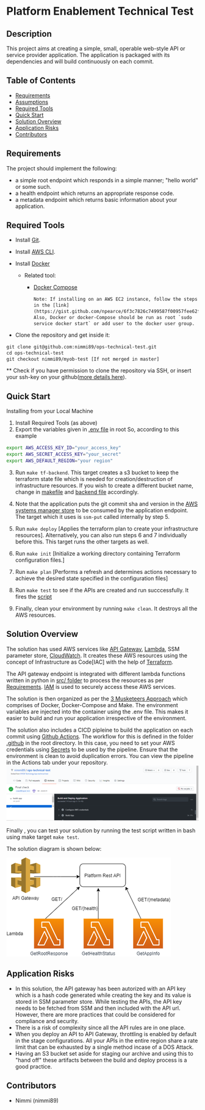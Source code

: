 # Platform Enablement Technical Test

## Description

This project aims at creating a simple, small, operable web-style API or service provider application. The application is packaged with its dependencies and will build continuously on each commit.

## Table of Contents

- [Requirements](#requirements)
- [Assumptions](#assumptions)
- [Required Tools](#required-tools)
- [Quick Start](#quick-start)
- [Solution Overview](#solution-overview)
- [Application Risks](#application-risks)
- [Contributors](#contributors)

## Requirements

The project should implement the following:

- a simple root endpoint which responds in a simple manner; "hello world" or some such.
- a health endpoint which returns an appropriate response code.
- a metadata endpoint which returns basic information about your application.

## Required Tools

- Install [Git](https://git-scm.com/book/en/v2/Getting-Started-Installing-Git).

- Install [AWS CLI](https://docs.aws.amazon.com/cli/latest/userguide/cli-chap-install.html).

- Install [Docker](https://docs.docker.com/get-docker/)

  - Related tool:

    - [Docker Compose](https://docs.docker.com/compose/install/)

      ```
      Note: If installing on an AWS EC2 instance, follow the steps in the [link](https://gist.github.com/npearce/6f3c7826c7499587f00957fee62f8ee9). Also, Docker or docker-Compose should be run as root `sudo service docker start` or add user to the docker user group.
      ```

- Clone the repository and get inside it:

```
git clone git@github.com:nimmi89/ops-technical-test.git
cd ops-technical-test
git checkout nimmi89/myob-test [If not merged in master]
```

** Check if you have permission to clone the repository via SSH, or insert your ssh-key on your github([more details here](https://help.github.com/en/github/authenticating-to-github/adding-a-new-ssh-key-to-your-github-account)).

## Quick Start

Installing from your Local Machine

1. Install Required Tools (as above)
2. Export the variables given in [.env file](.env) in root So, according to this example

  ```bash
  export AWS_ACCESS_KEY_ID="your_access_key"
  export AWS_SECRET_ACCESS_KEY="your_secret"
  export AWS_DEFAULT_REGION="your region"
  ```

3. Run `make tf-backend`. This target creates a s3 bucket to keep the terraform state file which is needed for creation/destruction of infrastructure resources. If you wish to create a different bucket name, change in [makefile](Makefile) and [backend file](/terraform/_backend.tf) accordingly.

4. Note that the application puts the git commit sha and version in the [AWS systems manager store](https://docs.aws.amazon.com/systems-manager/latest/userguide/systems-manager-parameter-store.html) to be consumed by the application endpoint. The target which it uses is `ssm-put` called internally by step 5.

5. Run `make deploy` [Applies the terraform plan to create your infrastructure resources]. Alternatively, you can also run steps 6 and 7 individually before this. This target runs the other targets as well.

6. Run `make init` [Initialize a working directory containing Terraform configuration files.]

7. Run `make plan` [Performs a refresh and determines actions necessary to achieve the desired state specified in the configuration files]

8. Run `make test` to see if the APIs are created and run succcessfully. It fires the [script](./scripts/test.sh)

9. Finally, clean your environment by running `make clean`. It destroys all the AWS resources.

## Solution Overview

The solution has used AWS services like [API Gateway](https://aws.amazon.com/api-gateway/), [Lambda](https://aws.amazon.com/lambda/), SSM parameter store, [CloudWatch](https://aws.amazon.com/cloudwatch/). It creates these AWS resources using the concept of Infrastructure as Code[IAC] with the help of [Terraform](https://www.terraform.io/).

The API gateway endpoint is integrated with different lambda functions written in python in [src/ folder](./src) to process the resources as per [Requirements](#requirements). [IAM](https://docs.aws.amazon.com/IAM/latest/UserGuide/introduction.html) is used to securely access these AWS services.

The solution is then organized as per the [3 Musketeers Approach](https://3musketeers.io/) which comprises of Docker, Docker-Compose and Make. The environment variables are injected into the container using the .env file. This makes it easier to build and run your application irrespective of the environment.

The solution also includes a CICD pipleine to build the application on each commit using [Github Actions](https://docs.github.com/en/free-pro-team@latest/actions). The workflow for this is defined in the folder [.github](/.github/workflows) in the root directory. In this case, you need to set your AWS credentials using [Secrets](https://docs.github.com/en/free-pro-team@latest/actions/reference/encrypted-secrets) to be used by the pipeline. Ensure that the environment is clean to avoid duplication errors. You can view the pipeline in the Actions tab under your repository. ![](images/GithubActions.PNG)

Finally , you can test your solution by running the test script written in bash using make target `make test`.

The solution diagram is shown below:

![](images/ops-technical-test.png)

## Application Risks

- In this solution, the API gateway has been autorized with an API key which is a hash code generated while creating the key and its value is stored in SSM parameter store. While testing the APIs, the API key needs to be fetched from SSM and then included with the API url. However, there are more practices that could be considered for compliance and security.
- There is a risk of complexity since all the API rules are in one place.
- When you deploy an API to API Gateway, throttling is enabled by default in the stage configurations. All your APIs in the entire region share a rate limit that can be exhausted by a single method incase of a DOS Attack.
- Having an S3 bucket set aside for staging our archive and using this to "hand off" these artifacts between the build and deploy process is a good practice.

## Contributors

- Nimmi (nimmi89)

